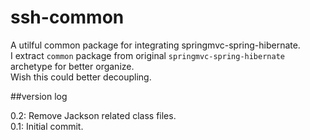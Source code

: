 ssh-common
==========

A utilful common package for integrating springmvc-spring-hibernate.   
I extract `common` package from original `springmvc-spring-hibernate` archetype for better organize.  
Wish this could better decoupling.

##version log

0.2: Remove Jackson related class files.  
0.1: Initial commit.  
